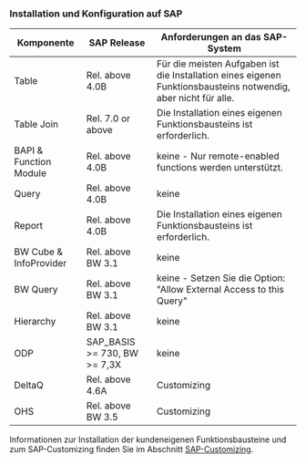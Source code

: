 
### Installation und Konfiguration auf SAP

|Komponente             | SAP Release           | Anforderungen an das SAP-System                                                |
|----------------------|-----------------------|-------------------------------------------------------------------------------|
|Table                 | Rel. above 4.0B       | Für die meisten Aufgaben ist die Installation eines eigenen Funktionsbausteins notwendig, aber nicht für alle. |
|Table Join            | Rel. 7.0 or above     | Die Installation eines eigenen Funktionsbausteins ist erforderlich.                        |
|BAPI & Function Module| Rel. above 4.0B       | keine - Nur remote-enabled functions werden unterstützt.                            |
|Query                 | Rel. above 4.0B       | keine                                                                         |
|Report                | Rel. above 4.0B       | Die Installation eines eigenen Funktionsbausteins ist erforderlich.                        |
|BW Cube & InfoProvider| Rel. above BW 3.1     | keine                                                                          |
|BW Query              | Rel. above BW 3.1     | keine - Setzen Sie die Option: "Allow External Access to this Query"                   |
|Hierarchy             | Rel. above BW 3.1     | keine                                                                          |
|ODP                   | SAP_BASIS >= 730, BW >= 7,3X   | keine                                                             |
|DeltaQ                | Rel. above 4.6A       | Customizing                                                                   |
|OHS                   | Rel. above BW 3.5     | Customizing                                                                   |


Informationen zur Installation der kundeneigenen Funktionsbausteine und zum SAP-Customizing finden Sie im Abschnitt [SAP-Customizing](../sap-customizing).
